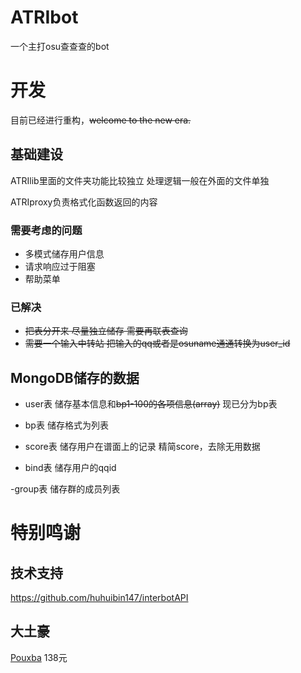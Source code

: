 # ATRIbot
一个主打osu查查查的bot

# 开发

目前已经进行重构，~~welcome to the new era.~~

## 基础建设

ATRIlib里面的文件夹功能比较独立 处理逻辑一般在外面的文件单独

ATRIproxy负责格式化函数返回的内容

### 需要考虑的问题

- 多模式储存用户信息
- 请求响应过于阻塞
- 帮助菜单

### 已解决
- ~~把表分开来 尽量独立储存 需要再联表查询~~
- ~~需要一个输入中转站 把输入的qq或者是osuname通通转换为user_id~~

## MongoDB储存的数据

- user表
储存基本信息和~~bp1-100的各项信息(array)~~ 现已分为bp表

- bp表
储存格式为列表

- score表
储存用户在谱面上的记录 精简score，去除无用数据

- bind表
储存用户的qqid

-group表
储存群的成员列表

# 特别鸣谢

## 技术支持

https://github.com/huhuibin147/interbotAPI


## 大土豪

[Pouxba](https://osu.ppy.sh/users/16378561) 138元

